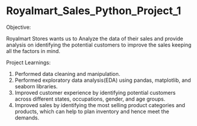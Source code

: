 # Royalmart_Sales_Python_Project_1

Objective:

Royalmart Stores wants us to Analyze the data of their sales and provide analysis on identifying the potential customers to improve the sales keeping all the factors in mind. 


Project Learnings:

1. Performed data cleaning and manipulation.
2. Performed exploratory data analysis(EDA) using pandas, matplotlib, and seaborn libraries.
3. Improved customer experience by identifying potential customers across different states, occupations, gender, and age groups.
4. Improved sales by identifying the most selling product categories and products, which can help to plan inventory and hence meet the demands.
